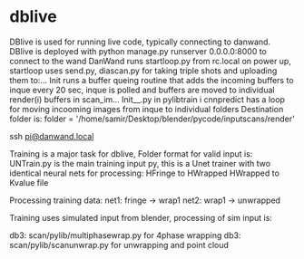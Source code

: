 # dblive
DBlive is used for running live code, typically connecting to danwand.
DBlive is deployed with python manage.py runserver 0.0.0.0:8000 to connect to the wand
DanWand runs startloop.py from rc.local on power up, startloop uses send.py, diascan.py for taking triple shots and uploading them to:...
Init runs a buffer queing routine that adds the incoming buffers to inque
every 20 sec, inque is polled and buffers are moved to individual render(i) buffers in scan_im...
Init__.py in pylibtrain i cnnpredict has a loop for moving incooming images from inque to individual folders
Destination folder is: folder = '/home/samir/Desktop/blender/pycode/inputscans/render'

ssh pi@danwand.local

Training is a major task for dblive, Folder format for valid input is:
UNTrain.py is the main training input py, this is a Unet trainer with two identical neural nets for processing:
    HFringe to HWrapped
    HWrapped to Kvalue file

Processing training data: 
net1: fringe -> wrap1
net2: wrap1 -> unwrapped

Training uses simulated input from blender, processing of sim input is:

db3: scan/pylib/multiphasewrap.py for 4phase wrapping
db3: scan/pylib/scanunwrap.py for unwrapping and point cloud
